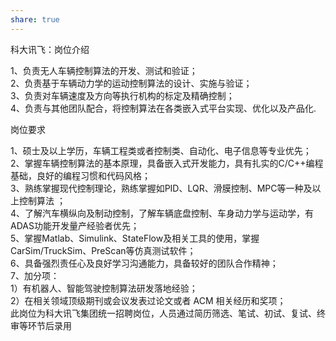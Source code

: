 ```yaml
---
share: true  
---
```

科大讯飞：岗位介绍

1、负责无人车辆控制算法的开发、测试和验证；  
2、负责基于车辆动力学的运动控制算法的设计、实施与验证；  
3、负责对车辆速度及方向等执行机构的标定及精确控制；  
4、负责与其他团队配合，将控制算法在各类嵌入式平台实现、优化以及产品化.  

岗位要求

1、硕士及以上学历，车辆工程类或者控制类、自动化、电子信息等专业优先；  
2、掌握车辆控制算法的基本原理，具备嵌入式开发能力，具有扎实的C/C++编程基础，良好的编程习惯和代码风格；  
3、熟练掌握现代控制理论，熟练掌握如PID、LQR、滑膜控制、MPC等一种及以上控制算法 ；  
4、了解汽车横纵向及制动控制，了解车辆底盘控制、车身动力学与运动学，有ADAS功能开发量产经验者优先；  
5、掌握Matlab、Simulink、StateFlow及相关工具的使用，掌握CarSim/TruckSim、PreScan等仿真测试软件；  
6、具备强烈责任心及良好学习沟通能力，具备较好的团队合作精神；  
7、加分项：  
1）有机器人、智能驾驶控制算法研发落地经验；  
2）在相关领域顶级期刊或会议发表过论文或者 ACM 相关经历和奖项；  
此岗位为科大讯飞集团统一招聘岗位，人员通过简历筛选、笔试、初试、复试、终审等环节后录用